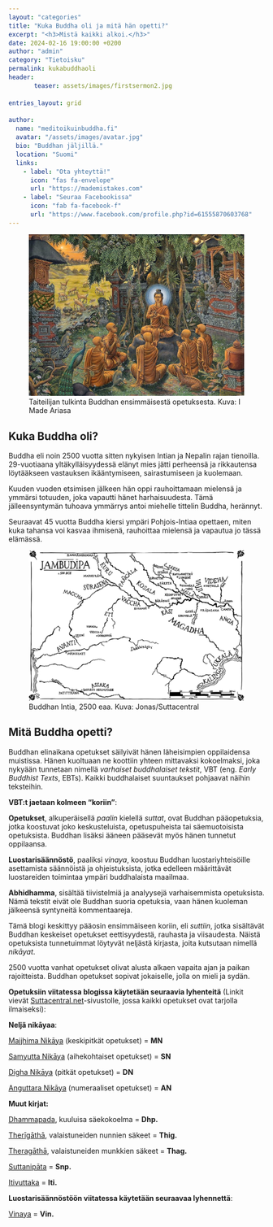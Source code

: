 ```yaml
---
layout: "categories"
title: "Kuka Buddha oli ja mitä hän opetti?"
excerpt: "<h3>Mistä kaikki alkoi.</h3>"
date: 2024-02-16 19:00:00 +0200
author: "admin"
category: "Tietoisku"
permalink: kukabuddhaoli
header: 
       teaser: assets/images/firstsermon2.jpg

entries_layout: grid

author:
  name: "meditoikuinbuddha.fi"
  avatar: "/assets/images/avatar.jpg"
  bio: "Buddhan jäljillä."
  location: "Suomi"
  links:
    - label: "Ota yhteyttä!"
      icon: "fas fa-envelope"
      url: "https://mademistakes.com"
    - label: "Seuraa Facebookissa"
      icon: "fab fa-facebook-f"
      url: "https://www.facebook.com/profile.php?id=61555870603768"
---
```

<figure>
<img src="assets/images/firstsermon.jpg" alt="Buddhan opetusura alkaa">
<figcaption> Taiteilijan tulkinta Buddhan ensimmäisestä opetuksesta. Kuva: I Made Ariasa</figcaption>
</figure>
<h2>Kuka Buddha oli?</h2>

Buddha eli noin 2500 vuotta sitten nykyisen Intian ja Nepalin rajan tienoilla. 29-vuotiaana
yltäkylläisyydessä elänyt mies jätti perheensä ja rikkautensa löytääkseen vastauksen ikääntymiseen,
sairastumiseen ja kuolemaan.

Kuuden vuoden etsimisen jälkeen hän oppi rauhoittamaan mielensä ja ymmärsi totuuden, joka vapautti hänet harhaisuudesta. Tämä jälleensyntymän tuhoava ymmärrys antoi miehelle
tittelin Buddha, herännyt.

Seuraavat 45 vuotta Buddha kiersi ympäri Pohjois-Intiaa opettaen, miten kuka tahansa voi kasvaa
ihmisenä, rauhoittaa mielensä ja vapautua jo tässä elämässä.

<figure>
<img src="assets/images/intia.jpg" alt="Buddhan Intia">
<figcaption>Buddhan Intia, 2500 eaa. Kuva: Jonas/Suttacentral</figcaption>
</figure>

<h2>Mitä Buddha opetti?</h2>

Buddhan elinaikana opetukset säilyivät hänen läheisimpien oppilaidensa muistissa. Hänen kuoltuaan
ne koottiin yhteen mittavaksi kokoelmaksi, joka nykyään tunnetaan nimellä <i>varhaiset buddhalaiset
tekstit</i>, VBT (eng. <i>Early Buddhist Texts</i>, EBTs). Kaikki buddhalaiset suuntaukset pohjaavat näihin teksteihin.

<b>VBT:t jaetaan kolmeen “koriin”</b>:

<b>Opetukset</b>, alkuperäisellä <i>paalin</i> kielellä <i>suttat</i>, ovat Buddhan pääopetuksia, jotka koostuvat joko
keskusteluista, opetuspuheista tai säemuotoisista opetuksista. Buddhan lisäksi ääneen pääsevät myös
hänen tunnetut oppilaansa.

<b>Luostarisäännöstö</b>, paaliksi <i>vinaya</i>, koostuu Buddhan luostariyhteisöille
asettamista säännöistä ja ohjeistuksista, jotka edelleen määrittävät luostareiden toimintaa ympäri
buddhalaista maailmaa.

<b>Abhidhamma</b>, sisältää tiivistelmiä ja analyysejä varhaisemmista opetuksista. Nämä tekstit eivät ole
Buddhan suoria opetuksia, vaan hänen kuoleman jälkeensä syntyneitä kommentaareja.

Tämä blogi keskittyy pääosin ensimmäiseen koriin, eli <i>suttiin</i>, jotka sisältävät Buddhan keskeiset
opetukset eettisyydestä, rauhasta ja viisaudesta. Näistä opetuksista tunnetuimmat
löytyvät neljästä kirjasta, joita kutsutaan nimellä <i>nikāyat</i>.

2500 vuotta vanhat opetukset olivat alusta alkaen vapaita ajan ja paikan
rajoitteista. Buddhan opetukset sopivat jokaiselle, jolla on mieli ja sydän.

<b>Opetuksiin viitatessa blogissa käytetään seuraavia lyhenteitä</b> 
(Linkit vievät <a href="https://www.suttacentral.net">Suttacentral.net</a>-sivustolle,
jossa kaikki opetukset ovat tarjolla ilmaiseksi):

<b>Neljä nikāyaa</b>:

<a href="https://suttacentral.net/pitaka/sutta/middle?lang=en">Majjhima Nikāya</a> (keskipitkät opetukset) = <b>MN</b>

<a href="https://suttacentral.net/pitaka/sutta/linked?lang=en">Samyutta Nikāya</a> (aihekohtaiset opetukset) = <b>SN</b>

<a href="https://suttacentral.net/pitaka/sutta/long?lang=en">Digha Nikāya</a> (pitkät opetukset) = <b>DN</b>

<a href="https://suttacentral.net/pitaka/sutta/numbered?lang=en">Anguttara Nikāya</a> (numeraaliset opetukset) = <b>AN</b>

<b>Muut kirjat:</b>

<a href="https://suttacentral.net/dhp?view=normal&lang=en">Dhammapada</a>, kuuluisa säekokoelma = <b>Dhp.</b>

<a href="https://suttacentral.net/pitaka/sutta/minor/kn/thig?lang=en">Therīgāthā</a>, valaistuneiden nunnien säkeet = <b>Thig.</b>

<a href="https://suttacentral.net/pitaka/sutta/minor/kn/thag?lang=en">Theragāthā</a>, valaistuneiden munkkien säkeet = <b>Thag.</b>

<a href="https://suttacentral.net/pitaka/sutta/minor/kn/snp?lang=en">Suttanipāta</a> = <b>Snp.</b>

<a href="https://suttacentral.net/pitaka/sutta/minor/kn/iti?lang=en">Itivuttaka</a> = <b>Iti.</b>

<b>Luostarisäännöstöön viitatessa käytetään seuraavaa lyhennettä</b>:

<a href="https://suttacentral.net/pitaka/vinaya?lang=en">Vinaya</a> = <b>Vin.</b>
